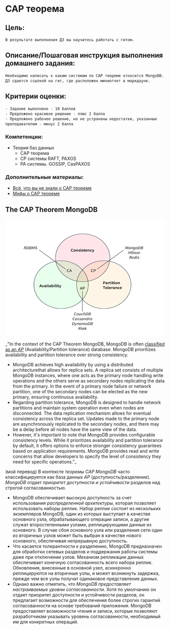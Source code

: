 # CAP теорема

## Цель:
	В результате выполнения ДЗ вы научитесь работать с гитом.

## Описание/Пошаговая инструкция выполнения домашнего задания:
	Необходимо написать к каким системам по CAP теореме относится MongoDB.
	ДЗ сдается ссылкой на гит, где расположен миниотчет в маркдауне.

## Критерии оценки:
	- Задание выполнено - 10 баллов
	- Предложено красивое решение - плюс 2 балла
	- Предложено рабочее решение, но не устранены недостатки, указанные преподавателем - минус 2 балла


### Компетенции:
  - Теория баз данных
    - CAP теорема
    - CP системы RAFT, PAXOS
    - PA системы. GOSSIP, CasPAXOS

### Дополнительные материалы:
   - [Всё, что вы не знали о CAP теореме](https://habr.com/ru/post/328792/)
   - [Мифы о CAP теореме](https://habr.com/ru/post/322276/)

## The CAP Theorem MongoDB
![CAP theorem diagram](Homework_02/ksnip_20231202-221032.png)

_"In the context of the CAP Theorem MongoDB, MongoDB is often [classified as an *AP*](https://www.scaler.com/topics/cap-theorem-mongodb/) (Availability/Partition tolerance) database. MongoDB prioritizes availability and partition tolerance over strong consistency.

- MongoDB achieves high availability by using a distributed architecturethat allows for replica sets. A replica set consists of multiple MongoDB instances, where one acts as the primary node handling write operations and the others serve as secondary nodes replicating the data from the primary. In the event of a primary node failure or network partition, one of the secondary nodes can be elected as the new primary, ensuring continuous availability.
- Regarding partition tolerance, MongoDB is designed to handle network partitions and maintain system operation even when nodes are disconnected. The data replication mechanism allows for eventual consistency across the replica set. Updates made to the primary node are asynchronously replicated to the secondary nodes, and there may be a delay before all nodes have the same view of the data.
- However, it's important to note that MongoDB provides configurable consistency levels. While it prioritizes availability and partition tolerance by default, it offers options to enforce stronger consistency guarantees based on application requirements. MongoDB provides read and write concerns that allow developers to specify the level of consistency they need for specific operations."_

(мой перевод)
В контексте *теоремы CAP* _MongoDB_  часто классифицируется как база данных *AP* (доступность/разделение). *MongoDB* отдает _приоритет доступности и устойчивости_ разделов над строгой согласованностью.
- MongoDB обеспечивает высокую доступность за счет использования _распределенной архитектуры_, которая позволяет использовать наборы реплик. Набор реплик состоит из нескольких экземпляров MongoDB, один из которых выступает в качестве основного узла, обрабатывающего операции записи, а другие служат второстепенными узлами, реплицирующими данные из основного. В случае сбоя основного узла или разделения сети один из вторичных узлов может быть выбран в качестве нового основного, обеспечивая непрерывную доступность.
- Что касается толерантности к разделению, MongoDB предназначен для обработки сетевых разделов и поддержания работы системы даже при отключении узлов. Механизм репликации данных обеспечивает конечную согласованность всего набора реплик. Обновления, внесенные в основной узел, асинхронно реплицируются на вторичные узлы, и может возникнуть задержка, прежде чем все узлы получат одинаковое представление данных.
- Однако важно отметить, что _MongoDB предоставляет настраиваемые уровни согласованности_. Хотя по умолчанию он отдает приоритет доступности и устойчивости разделов, он предлагает возможности для обеспечения более строгих гарантий согласованности на основе требований приложения. MongoDB предоставляет возможности чтения и записи, которые позволяют разработчикам указывать уровень согласованности, необходимый им для конкретных операций.

